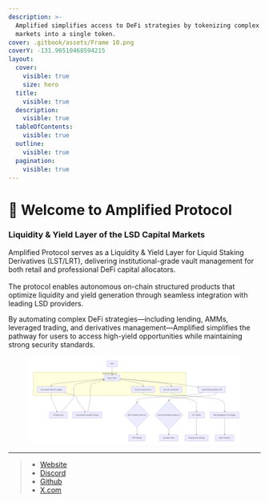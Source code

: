 ```yaml
---
description: >-
  Amplified simplifies access to DeFi strategies by tokenizing complex defi
  markets into a single token.
cover: .gitbook/assets/Frame 10.png
coverY: -131.96510468594215
layout:
  cover:
    visible: true
    size: hero
  title:
    visible: true
  description:
    visible: true
  tableOfContents:
    visible: true
  outline:
    visible: true
  pagination:
    visible: true
---
```


# 👋 Welcome to Amplified Protocol

### Liquidity & Yield Layer of the LSD Capital Markets

Amplified Protocol serves as a Liquidity & Yield Layer for Liquid Staking Derivatives (LST/LRT), delivering institutional-grade vault management for both retail and professional DeFi capital allocators.\
\
The protocol enables autonomous on-chain structured products that optimize liquidity and yield generation through seamless integration with leading LSD providers.

By automating complex DeFi strategies—including lending, AMMs, leveraged trading, and derivatives management—Amplified simplifies the pathway for users to access high-yield opportunities while maintaining strong security standards.

<figure><img src=".gitbook/assets/Screenshot 2024-11-01 100538.png" alt=""><figcaption></figcaption></figure>

***

> * [Website](https://amplified.fi/)
> * [Discord](https://discord.com/invite/sbtJqAdnA9)
> * [Github](https://github.com/Amplifiedfi)
> * [X.com](https://x.com/Amplifiedfi)
